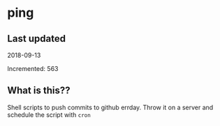 # ping

## Last updated
2018-09-13

Incremented: 563

## What is this??
Shell scripts to push commits to github errday. Throw it on a server and schedule the script with `cron`
